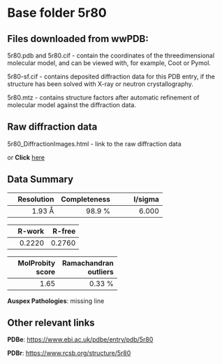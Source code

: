 # Base folder 5r80

## Files downloaded from wwPDB:

5r80.pdb and 5r80.cif - contain the coordinates of the threedimensional molecular model, and can be viewed with, for example, Coot or Pymol.

5r80-sf.cif - contains deposited diffraction data for this PDB entry, if the structure has been solved with X-ray or neutron crystallography.

5r80.mtz - contains structure factors after automatic refinement of molecular model against the diffraction data.

## Raw diffraction data

5r80_DiffractionImages.html - link to the raw diffraction data 

or **Click** [here](https://zenodo.org/record/3730487) 

## Data Summary
|   | Resolution | Completeness| I/sigma |
|---|-------------:|----------------:|--------------:|
|   |1.93 Å|98.9  %|<img width=50/>6.000|

|   | **R-work**| **R-free**   
|---|-------------:|----------------:|           
||  0.2220|  0.2760|

|   |**MolProbity<br>score**| **Ramachandran<br>outliers** 
|---|-------------:|----------------:|
||  1.65|  0.33 %|

**Auspex Pathologies**: missing line

 

## Other relevant links 
**PDBe**:  https://www.ebi.ac.uk/pdbe/entry/pdb/5r80
 
**PDBr**: https://www.rcsb.org/structure/5r80 

